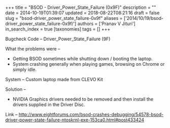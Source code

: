 +++
title = "BSOD - Driver_Power_State_Failure (0x9F)"
description = ""
date = 2014-10-19T01:39:07
updated = 2018-08-22T08:21:16
draft = false
slug = "bsod-driver_power_state_failure-0x9f"
aliases = ['2014/10/19/bsod-driver_power_state_failure-0x9f/']
authors = ['Pranav V Jituri']
in_search_index = true
[taxonomies]
tags = []
+++


Bugcheck Code – Driver_Power_State_Failure (9F)

What the problems were –

 * Getting BSOD sometimes while shutting down / booting the laptop.
 * System crashing generally when playing games, browsing on Chrome or simply
   idle.

System – Custom laptop made from CLEVO Kit

Solution –

 * NVIDIA Graphics drivers needed to be removed and then install the drivers
   supplied in the Driver Disc.

Link – 
http://www.eightforums.com/bsod-crashes-debugging/54578-bsod-driver-power-state-failure-ntoskrnl-exe-153ca0.html#post433424